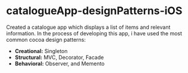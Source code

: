 # catalogueApp-designPatterns-iOS
Created a catalogue app which displays a list of items and relevant information. In the process of developing this app, i have used the most common cocoa design patterns:
* **Creational:** Singleton
* **Structural:** MVC, Decorator, Facade
* **Behavioral:** Observer, and Memento
